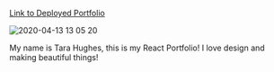 [Link to Deployed Portfolio](https://taralovestea.github.io/reactPortfolio/)


![2020-04-13 13 05 20](https://user-images.githubusercontent.com/59029999/79146137-81cd6500-7d87-11ea-8855-0b77647c9d77.gif)

My name is Tara Hughes, this is my React Portfolio! 
I love design and making beautiful things! 
